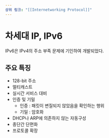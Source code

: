```yaml
---
상위 링크: "[[Internetworking Protocol]]"
---
```

# 차세대 IP, IPv6
IPv6은 IPv4의 주소 부족 문제에 기인하여 개발되었다.

## 주요 특징
* 128-bit 주소
* 멀티캐스트
* 실시간 서비스 대비
* 인증 및 기밀
	* 인증 : 패킷이 변질되지 않았음을 확인하는 행위
	* 기밀  : 암호화
* DHCP나 ARP에 의존하지 않는 자동구성
* 종단간 단편화
* 프로토콜 확장